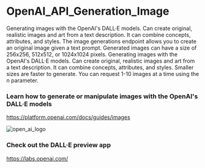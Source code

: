 # OpenAI_API_Generation_Image
Generating images with the OpenAI's DALL·E models. Can create original, realistic images and art from a text description. It can combine concepts, attributes, and styles. The image generations endpoint allows you to create an original image given a text prompt. Generated images can have a size of 256x256, 512x512, or 1024x1024 pixels. Generating images with the OpenAI's DALL·E models. Can create original, realistic images and art from a text description. It can combine concepts, attributes, and styles. Smaller sizes are faster to generate. You can request 1-10 images at a time using the n parameter.

### Learn how to generate or manipulate images with the OpenAI's DALL·E models
https://platform.openai.com/docs/guides/images

![open_ai_logo](https://user-images.githubusercontent.com/93230178/226810759-738bf001-9046-4e05-b97b-c94f85e6cdff.jpg)

### Check out the DALL·E preview app
https://labs.openai.com/
